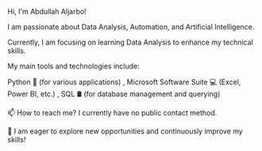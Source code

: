 Hi, I'm Abdullah Aljarbo!

I am passionate about Data Analysis, Automation, and Artificial Intelligence. 

Currently, I am focusing on learning Data Analysis to enhance my technical skills.

My main tools and technologies include:

Python 🐍 (for various applications) ,
Microsoft Software Suite 💻 (Excel, Power BI, etc.) ,
SQL 🛢 (for database management and querying) 

📫 How to reach me? I currently have no public contact method.

🚀 I am eager to explore new opportunities and continuously improve my skills!
